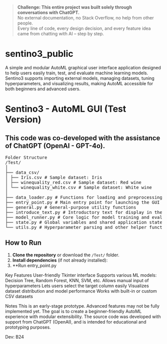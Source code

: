 > **Challenge: This entire project was built solely through conversations with ChatGPT.**  
> No external documentation, no Stack Overflow, no help from other people.  
> Every line of code, every design decision, and every feature idea came from chatting with AI – step by step.

# sentino3_public
A simple and modular AutoML graphical user interface application designed to help users easily train, test, and evaluate machine learning models. Sentino3 supports importing external models, managing datasets, tuning hyperparameters, and visualizing results, making AutoML accessible for both beginners and advanced users.
# Sentino3 - AutoML GUI (Test Version)

This code was co-developed with the assistance of **ChatGPT (OpenAI - GPT-4o)**.
---
<pre>
Folder Structure
/Test/
│
├── data_csv/
│ ├── Iris.csv # Sample dataset: Iris
│ ├── winequality_red.csv # Sample dataset: Red wine
│ └── winequality_white.csv # Sample dataset: White wine
│
├── data_loader.py # Functions for loading and preprocessing datasets
├── entry_point.py # Main entry point for launching the GUI
├── general.py # General-purpose utility functions
├── introduce_text.py # Introductory text for display in the GUI
├── model_runner.py # Core logic for model training and evaluation
├── state.py # Global variables and shared application state
└── utils.py # Hyperparameter parsing and other helper functions
</pre>

## How to Run

1. **Clone the repository** or download the `/Test/` folder.
2. **Install dependencies** (if not already installed):
3. **Run entry_point.py

Key Features
User-friendly Tkinter interface
Supports various ML models: Decision Tree, Random Forest, KNN, SVM, etc.
Allows manual input of hyperparameters
Lets users select the target column easily
Visualizes dataset distribution and model performance
Works with built-in or custom CSV datasets

Notes
This is an early-stage prototype. Advanced features may not be fully implemented yet.
The goal is to create a beginner-friendly AutoML experience with modular extensibility.
The source code was developed with support from ChatGPT (OpenAI), and is intended for educational and prototyping purposes.

Dev: B24

